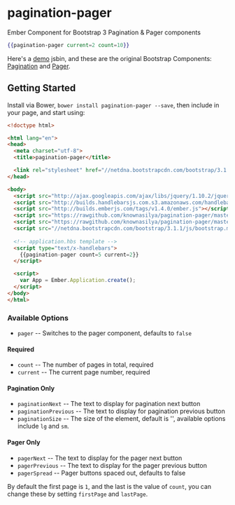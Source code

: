 pagination-pager
================

Ember Component for Bootstrap 3 Pagination &amp; Pager components

```hbs
{{pagination-pager current=2 count=10}}
```

Here's a [demo][1] jsbin, and these are the original Bootstrap Components: [Pagination][2] and [Pager][3].

## Getting Started

Install via Bower, `bower install pagination-pager --save`, then include in your page, and start using:

```html
<!doctype html>

<html lang="en">
<head>
  <meta charset="utf-8">
  <title>pagination-pager</title>

  <link rel="stylesheet" href="//netdna.bootstrapcdn.com/bootstrap/3.1.1/css/bootstrap.min.css">
</head>

<body>
  <script src="http://ajax.googleapis.com/ajax/libs/jquery/1.10.2/jquery.min.js"></script>
  <script src="http://builds.handlebarsjs.com.s3.amazonaws.com/handlebars-v1.3.0.js"></script>
  <script src="http://builds.emberjs.com/tags/v1.4.0/ember.js"></script>
  <script src="https://rawgithub.com/knownasilya/pagination-pager/master/dist/pagination-pager.template.js"></script>
  <script src="https://rawgithub.com/knownasilya/pagination-pager/master/dist/pagination-pager.js"></script>
  <script src="//netdna.bootstrapcdn.com/bootstrap/3.1.1/js/bootstrap.min.js"></script>
  
  <!-- application.hbs template -->
  <script type="text/x-handlebars">
    {{pagination-pager count=5 current=2}}
  </script>

  <script>
    var App = Ember.Application.create();
  </script>
</body>
</html>
```

### Available Options
- `pager` -- Switches to the pager component, defaults to `false`

#### Required
- `count` -- The number of pages in total, required
- `current` -- The current page number, required

#### Pagination Only
- `paginationNext` -- The text to display for pagination next button
- `paginationPrevious` -- The text to display for pagination previous button
- `paginationSize` -- The size of the element, default is '', available options include `lg` and `sm`.

#### Pager Only
- `pagerNext` -- The text to display for the pager next button
- `pagerPrevious` -- The text to display for the pager previous button
- `pagerSpread` -- Pager buttons spaced out, defaults to false

By default the first page is `1`, and the last is the value of `count`, you can change these by setting `firstPage` and `lastPage`.

[1]: http://emberjs.jsbin.com/nuroraxe/1/
[2]: http://getbootstrap.com/components/#pagination
[3]: http://getbootstrap.com/components/#pagination-pager
